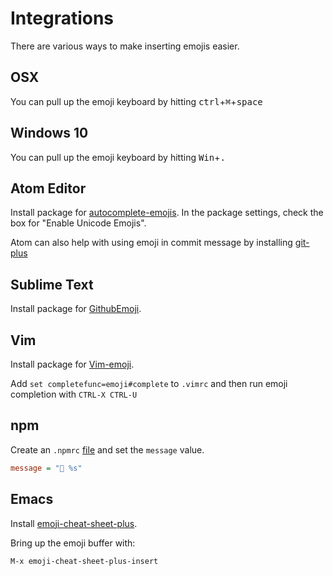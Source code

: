 # Integrations

There are various ways to make inserting emojis easier.

## OSX

You can pull up the emoji keyboard by hitting <kbd>ctrl</kbd>+<kbd>⌘</kbd>+<kbd>space</kbd>

## Windows 10

You can pull up the emoji keyboard by hitting <kbd>Win</kbd>+<kbd>.</kbd>

## Atom Editor

Install package for [autocomplete-emojis](https://atom.io/packages/autocomplete-emojis).
In the package settings, check the box for "Enable Unicode Emojis".

Atom can also help with using emoji in commit message by installing [git-plus](https://atom.io/packages/git-plus)

## Sublime Text

Install package for [GithubEmoji](https://github.com/akatopo/GithubEmoji).

## Vim 

Install package for [Vim-emoji](https://github.com/junegunn/vim-emoji#installation).

Add `set completefunc=emoji#complete` to `.vimrc` and then run emoji completion with `CTRL-X CTRL-U`

## npm

Create an `.npmrc` [file](https://docs.npmjs.com/files/npmrc) and set the `message` value.
```ini
message = "🔖 %s"
```

## Emacs

Install [emoji-cheat-sheet-plus](https://github.com/syl20bnr/emacs-emoji-cheat-sheet-plus).

Bring up the emoji buffer with:

```
M-x emoji-cheat-sheet-plus-insert
```

